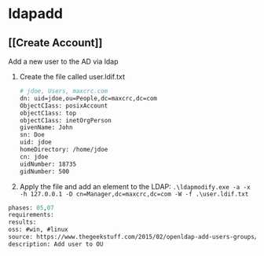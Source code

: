 # ldapadd

## [[Create Account]]
Add a new user to the AD via ldap
1. Create the file called user.ldif.txt
    ```bash
    # jdoe, Users, maxcrc.com
    dn: uid=jdoe,ou=People,dc=maxcrc,dc=com 
    ObjectCIass: posixAccount 
    objectC1ass: top 
    objectC1ass: inetOrgPerson 
    givenName: John 
    sn: Doe 
    uid: jdoe 
    homeDirectory: /home/jdoe 
    cn: jdoe 
    uidNumber: 18735 
    gidNumber: 500
    ```
2. Apply the file and add an element to the LDAP:
    `.\ldapmodify.exe -a -x -h 127.0.0.1 -D cn=Manager,dc=maxcrc,dc=com -W -f .\user.ldif.txt`


```meta
phases: 05,07
requirements: 
results: 
oss: #win, #linux
source: https://www.thegeekstuff.com/2015/02/openldap-add-users-groups/
description: Add user to OU
```